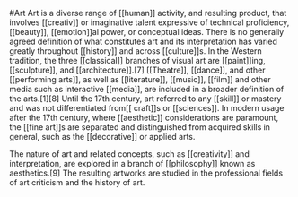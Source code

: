 #Art 
Art is a diverse range of [[human]] activity, and resulting product, that involves [[creativ]] or imaginative talent expressive of technical proficiency, [[beauty]], [[emotion]]al power, or conceptual ideas. There is no generally agreed definition of what constitutes art and its interpretation has varied greatly throughout [[history]] and across [[culture]]s. In the Western tradition, the three [[classical]] branches of visual art are [[paint]]ing, [[sculpture]], and [[architecture]].[7] [[Theatre]], [[dance]], and other [[performing arts]], as well as [[literature]], [[music]], [[film]] and other media such as interactive [[media]], are included in a broader definition of the arts.[1][8] Until the 17th century, art referred to any [[skill]] or mastery and was not differentiated from[[ craft]]s or [[sciences]]. In modern usage after the 17th century, where [[aesthetic]] considerations are paramount, the [[fine art]]s are separated and distinguished from acquired skills in general, such as the [[decorative]] or applied arts.

The nature of art and related concepts, such as [[creativity]] and interpretation, are explored in a branch of [[philosophy]] known as aesthetics.[9] The resulting artworks are studied in the professional fields of art criticism and the history of art.